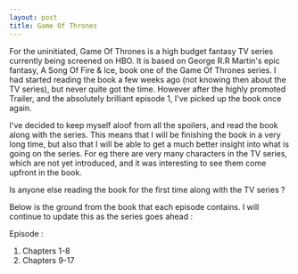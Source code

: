 ```yaml
---
layout: post
title: Game Of Thrones
---
```

For the uninitiated, Game Of Thrones is a high budget fantasy TV series currently being screened on HBO. It is based on George R.R Martin's epic fantasy, A Song Of Fire & Ice, book one of the Game Of Thrones series. 
I had started reading the book a few weeks ago (not knowing then about the TV series), but never quite got the time. However after the highly promoted Trailer, and the absolutely brilliant episode 1, I've picked up the book once again.

I've decided to keep myself aloof from all the spoilers, and read the book along with the series. This means that I will be finishing the book in a very long time, but also that I will be able to get a much better insight into what is going on the series. For eg there are very many characters in the TV series, which are not yet introduced, and it was interesting to see them come upfront in the book.

Is anyone else reading the book for the first time along with the TV series ? 

Below is the ground from the book that each episode contains. I will continue to update this as the series goes ahead :

Episode :

1. Chapters 1-8
2. Chapters 9-17
